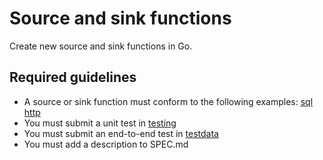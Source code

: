 # Source and sink functions

Create new source and sink functions in Go. 

## Required guidelines

- A source or sink function must conform to the following examples: 
    [sql](https://github.com/influxdata/flux/tree/master/stdlib/sql)
    [http](https://github.com/Anaisdg/flux/tree/master/stdlib/http)
- You must submit a unit test in [testing](https://github.com/influxdata/flux/tree/master/stdlib/testing)
- You must submit an end-to-end test in [testdata](https://github.com/influxdata/flux/tree/master/stdlib/testing/testdata) 
- You must add a description to SPEC.md
